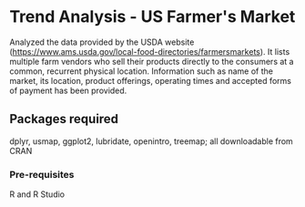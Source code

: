 # Trend Analysis - US Farmer's Market
Analyzed the data provided by the USDA website (https://www.ams.usda.gov/local-food-directories/farmersmarkets). It lists multiple farm vendors who sell their products directly to the consumers at a common, recurrent physical location. Information such as name of the market, its location, product offerings, operating times and accepted forms of payment has been provided.

## Packages required
dplyr, usmap, ggplot2, lubridate, openintro, treemap; all downloadable from CRAN

### Pre-requisites
R and R Studio